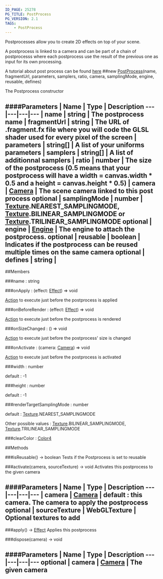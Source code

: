 ```yaml
---
ID_PAGE: 25278
PG_TITLE: PostProcess
PG_VERSION: 2.1
TAGS:
    - PostProcess
---
```


Postprocesses allow you to create 2D effects on top of your scene.

A postprocess is linked to a camera and can be part of a chain of postprocesss where each postprocess use the result of the previous one as input for its own processing.

A tutorial about post process can be found [here](http://doc.babylonjs.com/tutorials/How_to_use_PostProcesses)
##new [PostProcess](/classes/PostProcess)(name, fragmentUrl, parameters, samplers, ratio, camera, samplingMode, engine, reusable, defines)




The Postprocess constructor






####Parameters
 | Name | Type | Description
---|---|---|---
 | name | string | The postprocess name
 | fragmentUrl | string | The URL of .fragment.fx file where you will code the GLSL shader used for every pixel of the screen
 | parameters | string[] | A list of your uniforms parameters
 | samplers | string[] | A list of additionnal samplers
 | ratio | number | The size of the postprocess (0.5 means that your postprocess will have a width = canvas.width * 0.5 and a height = canvas.height * 0.5)
 | camera | [Camera](/classes/Camera) | The scene camera linked to this post process
optional | samplingMode | number | [Texture](/classes/Texture).NEAREST_SAMPLINGMODE, [Texture](/classes/Texture).BILINEAR_SAMPLINGMODE or [Texture](/classes/Texture).TRILINEAR_SAMPLINGMODE
optional | engine | [Engine](/classes/Engine) | The engine to attach the postprocess.
optional | reusable | boolean | Indicates if the postprocess can be reused multiple times on the same camera
optional | defines | string | 
---

##Members

###name : string








###onApply : (effect: [Effect](/classes/Effect)) =&gt; void





 [Action](/classes/Action) to execute just before the postprocess is applied




###onBeforeRender : (effect: [Effect](/classes/Effect)) =&gt; void





 [Action](/classes/Action) to execute just before the postprocess is rendered




###onSizeChanged : () =&gt; void





 [Action](/classes/Action) to execute just before the postprocess' size is changed




###onActivate : (camera: [Camera](/classes/Camera)) =&gt; void





 [Action](/classes/Action) to execute just before the postprocess is activated




###width : number





default : -1




###height : number





default : -1




###renderTargetSamplingMode : number





default : [Texture](/classes/Texture).NEAREST_SAMPLINGMODE

Other possible values : [Texture](/classes/Texture).BILINEAR_SAMPLINGMODE, [Texture](/classes/Texture).TRILINEAR_SAMPLINGMODE













###clearColor : [Color4](/classes/Color4)




##Methods

###isReusable() &rarr; boolean
Tests if the Postprocess is set to reusable








###activate(camera, sourceTexture) &rarr; void
Activates this postprocess to the given camera







####Parameters
 | Name | Type | Description
---|---|---|---
 | camera | [Camera](/classes/Camera) | default : this camera. The camera to apply the postprocess
optional | sourceTexture | WebGLTexture | Optional textures to add
---

###apply() &rarr; [Effect](/classes/Effect)
Applies this postprocess








###dispose(camera) &rarr; void

####Parameters
 | Name | Type | Description
---|---|---|---
optional | camera | [Camera](/classes/Camera) | The given camera
---
